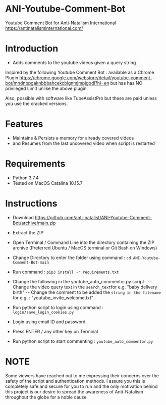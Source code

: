 # ANI-Youtube-Comment-Bot
Youtube Comment Bot for Anti-Natalism International 
https://antinatalisminternational.com/

# Introduction

- Adds comments to the youtube videos given a query string

Inspired by the following Youtube Comment Bot : available as a Chrome Plugin
https://chrome.google.com/webstore/detail/youtube-comment-bot/mndnbpgaknbbbahcekcblgnmjmpjgodl?hl=en
but has has NO privileged Limit unlike the above plugin

Also, possible with software like TubeAssistPro but these are paid unless you use the cracked versions.

# Features

- Maintains & Persists a memory for already covered videos
- and Resumes from the last uncovered video when script is restarted

# Requirements

- Python 3.7.4
- Tested on MacOS Catalina 10.15.7

# Instructions

- Download https://github.com/anti-natalist/ANI-Youtube-Comment-Bot/archive/main.zip
- Extract the ZIP
- Open Terminal / Command Line into the directory containing the ZIP archive (Preferred Ubuntu / MacOS terminal or Git Bash on Windows)
- Change Directory to enter the folder using command :  `cd ANI-Youtube-Comment-Bot-main`
- Run command : `pip3 install -r requirements.txt`
- Change the following in the youtube_auto_commentor.py script :
	-- Change the video query text in the `search_text`for e.g. "baby delivery birth"
	-- Change the comment to be added the `string in the filename` for e.g. : "youtube_invite_welcome.txt"

- Run python script to login using command :  `login/save_login_cookies.py`
- Login using email ID and password
- Press ENTER / any other key on Terminal
- Run python script to start commenting :  `youtube_auto_commentor.py`


# NOTE

Some viewers have reached out to me expressing their concerns over the safety of the script and authentication methods.
I assure you this is completely safe and secure for you to run and the only motivation behind this project is our desire to spread the awareness of Anti-Natalism throughout the globe for a noble cause.

